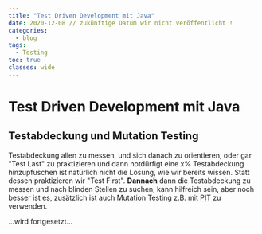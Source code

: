 ```yaml
---
title: "Test Driven Development mit Java"
date: 2020-12-08 // zukünftige Datum wir nicht veröffentlicht !
categories:
  - blog
tags:
  - Testing
toc: true
classes: wide
---
```


# Test Driven Development mit Java
## Testabdeckung und Mutation Testing
Testabdeckung allen zu messen, und sich danach zu orientieren, oder gar "Test Last" zu praktizieren und dann notdürfigt eine x% Testabdeckung hinzupfuschen ist natürlich nicht die Lösung, wie wir bereits wissen. Statt dessen praktizieren wir "Test First". **Dannach** dann die Testabdeckung zu messen und nach blinden Stellen zu suchen, kann hilfreich sein, aber noch besser ist es, zusätzlich ist auch Mutation Testing z.B. mit [PIT](https://pitest.org/) zu verwenden.

...wird fortgesetzt...